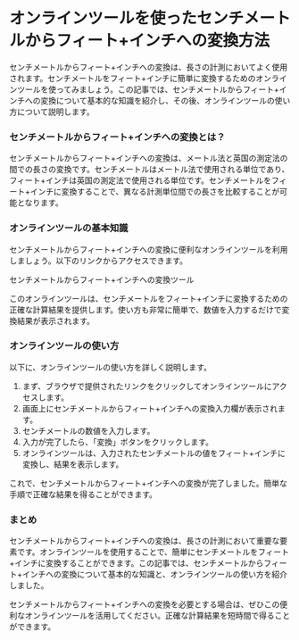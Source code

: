 オンラインツールを使ったセンチメートルからフィート+インチへの変換方法
===================================

センチメートルからフィート+インチへの変換は、長さの計測においてよく使用されます。センチメートルをフィート+インチに簡単に変換するためのオンラインツールを使ってみましょう。この記事では、センチメートルからフィート+インチへの変換について基本的な知識を紹介し、その後、オンラインツールの使い方について説明します。

### センチメートルからフィート+インチへの変換とは？

センチメートルからフィート+インチへの変換は、メートル法と英国の測定法の間での長さの変換です。センチメートルはメートル法で使用される単位であり、フィート+インチは英国の測定法で使用される単位です。センチメートルをフィート+インチに変換することで、異なる計測単位間での長さを比較することが可能となります。

### オンラインツールの基本知識

センチメートルからフィート+インチへの変換に便利なオンラインツールを利用しましょう。以下のリンクからアクセスできます。

センチメートルからフィート+インチへの変換ツール

このオンラインツールは、センチメートルをフィート+インチに変換するための正確な計算結果を提供します。使い方も非常に簡単で、数値を入力するだけで変換結果が表示されます。

### オンラインツールの使い方

以下に、オンラインツールの使い方を詳しく説明します。

1. まず、ブラウザで提供されたリンクをクリックしてオンラインツールにアクセスします。
2. 画面上にセンチメートルからフィート+インチへの変換入力欄が表示されます。
3. センチメートルの数値を入力します。
4. 入力が完了したら、「変換」ボタンをクリックします。
5. オンラインツールは、入力されたセンチメートルの値をフィート+インチに変換し、結果を表示します。

これで、センチメートルからフィート+インチへの変換が完了しました。簡単な手順で正確な結果を得ることができます。

### まとめ

センチメートルからフィート+インチへの変換は、長さの計測において重要な要素です。オンラインツールを使用することで、簡単にセンチメートルをフィート+インチに変換することができます。この記事では、センチメートルからフィート+インチへの変換について基本的な知識と、オンラインツールの使い方を紹介しました。

センチメートルからフィート+インチへの変換を必要とする場合は、ぜひこの便利なオンラインツールを活用してください。正確な計算結果を短時間で得ることができます。
